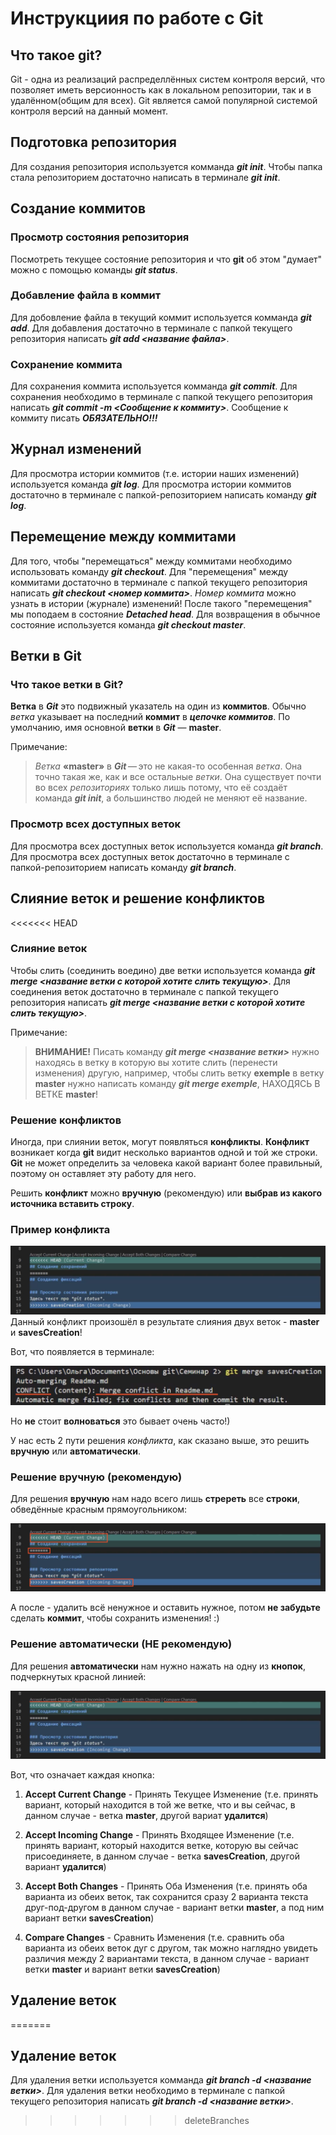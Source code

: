 # Инструкциия по работе с Git

## Что такое git?
Git - одна из реализаций распределлённых систем контроля версий, что позволяет иметь версионность как в локальном репозитории, так и в удалённом(общим для всех). Git является самой популярной системой контроля версий на данный момент.

## Подготовка репозитория
Для создания репозитория используется комманда _**git init**_. Чтобы папка стала репозиторием достаточно написать в терминале _**git init**_.

## Создание коммитов

### Просмотр состояния репозитория 
Посмотреть текущее состояние репозитория и что **git** об этом "думает" можно с помощью команды **_git status_**.

### Добавление файла в коммит
Для добовление файла в текущий коммит используется комманда **_git add_**. Для добавления достаточно в терминале с папкой текущего репозитория написать **_git add <название файла>_**.

### Сохранение коммита
Для сохранения коммита используется комманда **_git commit_**. Для сохранения необходимо в терминале с папкой текущего репозитория написать **_git commit -m <Сообщение к коммиту>_**. Сообщение к коммиту писать _**ОБЯЗАТЕЛЬНО!!!**_

## Журнал изменений
Для просмотра истории коммитов (т.е. истории наших изменений) используется команда _**git log**_. Для просмотра истории коммитов достаточно в терминале с папкой-репозиторием написать команду _**git log**_.

## Перемещение между коммитами
Для того, чтобы "перемещаться" между коммитами необходимо использовать команду _**git checkout**_. Для "перемещения" между коммитами достаточно в терминале с папкой текущего репозитория написать **_git checkout <номер коммита>_**. _Номер коммита_ можно узнать в истории (журнале) изменений! После такого "перемещения" мы поподаем в состояние **_Detached head_**. Для возвращения в обычное состояние используется команда **_git checkout master_**.

## Ветки в Git

### Что такое ветки в Git?
__Ветка__ в _**Git**_ это подвижный указатель на один из **коммитов**. Обычно _ветка_ указывает на последний **коммит** в **_цепочке коммитов_**. По умолчанию, имя основной **ветки** в _**Git**_ — **master**.

Примечание:
>_Ветка_ **«master»** в _**Git**_ — это не какая-то особенная _ветка_. Она точно такая же, как и все остальные _ветки_. Она существует почти во всех _репозиториях_ только лишь потому, что её создаёт команда _**git init**_, а большинство людей не меняют её название.

### Просмотр всех доступных веток
Для просмотра всех доступных веток используется команда _**git branch**_. Для просмотра всех доступных веток достаточно в терминале с папкой-репозиторием написать команду _**git branch**_.

## Слияние веток и решение конфликтов

<<<<<<< HEAD
### Слияние веток
Чтобы слить (соединить воедино) две ветки используется команда **_git merge <название ветки с которой хотите слить текущую>_**. Для соединения веток достаточно в терминале с папкой текущего репозитория написать **_git merge <название ветки с которой хотите слить текущую>_**.

Примечание:
>**ВНИМАНИЕ!** Писать команду **_git merge <название ветки>_** нужно находясь в ветку в которую вы хотите слить (перенести изменения) другую, например, чтобы слить ветку **exemple** в ветку **master** нужно написать команду **_git merge exemple_**, НАХОДЯСЬ В ВЕТКЕ **master**!

### Решение конфликтов
Иногда, при слиянии веток, могут появляться **конфликты**.
**Конфликт** возникает когда **git** видит несколько вариантов одной и той же строки. **Git** не может определить за человека какой вариант более правильный, поэтому он оставляет эту работу для него.

Решить **конфликт** можно **вручную** (рекомендую) или **выбрав из какого источника вставить строку**.

### Пример конфликта
![Свяжитесь со мной, если видите это сообщение (я починю картинку)](conflict.png)
Данный конфликт произошёл в результате слияния двух веток - **master** и **savesCreation**!

Вот, что появляется в терминале:

![Свяжитесь со мной, если видите это сообщение (я починю картинку)](coflict_terminal.png)

Но **не** стоит **волноваться** это бывает очень часто!)

У нас есть 2 пути решения *конфликта*, как сказано выше, это решить **вручную** или **автоматически**.

### Решение вручную (рекомендую)
Для решения **вручную** нам надо всего лишь **стререть** все **строки**, обведённые красным прямоугольником:

![Свяжитесь со мной, если видите это сообщение (я починю картинку)](conflict1.png)

А после - удалить всё ненужное и оставить нужное, потом **не забудьте** сделать **коммит**, чтобы сохранить изменения! :)

### Решение автоматически (НЕ рекомендую)
Для решения **автоматически** нам нужно нажать на одну из **кнопок**, подчеркнутых красной линией:

![Свяжитесь со мной, если видите это сообщение (я починю картинку)](conflict2.png)

Вот, что означает каждая кнопка:

1. **Accept Current Change** - Принять Текущее Изменение (т.е. принять вариант, который находится в той же ветке, что и вы сейчас, в данном случае - ветка **master**, другой вариат **удалится**)

2. **Accept Incoming Change** - Принять Входящее Изменение (т.е. принять вариант, который находится ветке, которую вы сейчас присоединяете, в данном случае - ветка **savesCreation**, другой вариант **удалится**)

3. **Accept Both Changes** - Принять Оба Изменения (т.е. принять оба варианта из обеих веток, так сохранится сразу 2 варианта текста друг-под-другом в данном случае - вариант ветки **master**, а под ним вариант ветки **savesCreation**)

4. **Compare Changes** - Сравнить Изменения (т.е. сравнить оба варианта из обеих веток дуг с другом, так можно наглядно увидеть различия между 2 вариантами текста, в данном случае - вариант ветки **master** и вариант ветки **savesCreation**)

## Удаление веток
=======
## Удаление веток
Для удаления ветки используется комманда **_git branch -d <название ветки>_**. Для удаления ветки необходимо в терминале с папкой текущего репозитория написать **_git branch -d <название ветки>_**.
>>>>>>> deleteBranches
